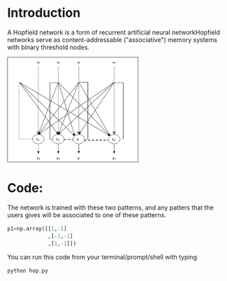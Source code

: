 # Introduction
A Hopfield network is a form of recurrent artificial neural networkHopfield networks serve as content-addressable ("associative") memory systems with binary threshold nodes.

<img src="Image/Hopfield.jpg" width="300" class="center" />

# Code:
The network is trained with these two patterns, and any patters that the users gives will be associated to one of these patterns.

```python
p1=np.array([[1,-1]
             ,[-1,-1]
             ,[1,-1]])
```
You can run this code from your terminal/prompt/shell with typing

```python
python hop.py
```

